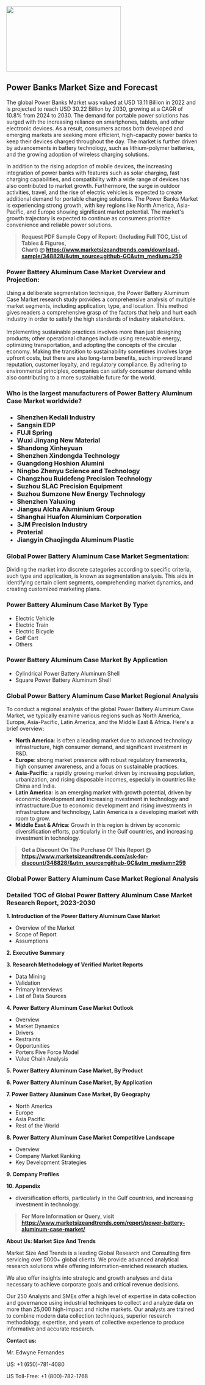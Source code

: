 <p><img class="alignnone size-medium wp-image-20088" src="https://ffe5etoiles.com/wp-content/uploads/2024/12/MST1-300x171.png" alt="" width="300" height="171" /></p><h2>Power Banks Market Size and Forecast</h2><p>The global Power Banks Market was valued at USD 13.11 Billion in 2022 and is projected to reach USD 30.22 Billion by 2030, growing at a CAGR of 10.8% from 2024 to 2030. The demand for portable power solutions has surged with the increasing reliance on smartphones, tablets, and other electronic devices. As a result, consumers across both developed and emerging markets are seeking more efficient, high-capacity power banks to keep their devices charged throughout the day. The market is further driven by advancements in battery technology, such as lithium-polymer batteries, and the growing adoption of wireless charging solutions.</p><p>In addition to the rising adoption of mobile devices, the increasing integration of power banks with features such as solar charging, fast charging capabilities, and compatibility with a wide range of devices has also contributed to market growth. Furthermore, the surge in outdoor activities, travel, and the rise of electric vehicles is expected to create additional demand for portable charging solutions. The Power Banks Market is experiencing strong growth, with key regions like North America, Asia-Pacific, and Europe showing significant market potential. The market's growth trajectory is expected to continue as consumers prioritize convenience and reliable power solutions.</p></p><blockquote id="" class=""><strong>Request PDF Sample Copy of Report: (Including Full TOC, List of Tables &amp; Figures, Chart)&nbsp;@&nbsp;<strong><a href="https://www.marketsizeandtrends.com/download-sample/348828/&utm_source=github-GC&utm_medium=259" target="_blank">https://www.marketsizeandtrends.com/download-sample/348828/&utm_source=github-GC&utm_medium=259</a></strong></strong></blockquote><h3 id="" class="">Power Battery Aluminum Case Market&nbsp;Overview and Projection:</h3><p id="" class="">Using a deliberate segmentation technique, the Power Battery Aluminum Case Market research study provides a comprehensive analysis of multiple market segments, including application, type, and location. This method gives readers a comprehensive grasp of the factors that help and hurt each industry in order to satisfy the high standards of industry stakeholders. <br /> <br />Implementing sustainable practices involves more than just designing products; other operational changes include using renewable energy, optimizing transportation, and adopting the concepts of the circular economy. Making the transition to sustainability sometimes involves large upfront costs, but there are also long-term benefits, such improved brand reputation, customer loyalty, and regulatory compliance. By adhering to environmental principles, companies can satisfy consumer demand while also contributing to a more sustainable future for the world.</p><h3 id="" class="">Who is the largest manufacturers of&nbsp;Power Battery Aluminum Case Market worldwide?</h3><h3 class=""><p><ul><li>Shenzhen Kedali Industry </li><li> Sangsin EDP </li><li> FUJI Spring </li><li> Wuxi Jinyang New Material </li><li> Shandong Xinheyuan </li><li> Shenzhen Xindongda Technology </li><li> Guangdong Hoshion Alumini </li><li> Ningbo Zhenyu Science and Technology </li><li> Changzhou Ruidefeng Precision Technology </li><li> Suzhou SLAC Precision Equipment </li><li> Suzhou Sumzone New Energy Technology </li><li> Shenzhen Yaluxing </li><li> Jiangsu Alcha Aluminium Group </li><li> Shanghai Huafon Aluminium Corporation </li><li> 3JM Precision Industry </li><li> Proterial </li><li> Jiangyin Chaojingda Aluminum Plastic</li></ul></p></h3><h3 id="" class="">Global&nbsp;Power Battery Aluminum Case Market Segmentation:</h3><p id="" class="">Dividing the market into discrete categories according to specific criteria, such type and application, is known as segmentation analysis. This aids in identifying certain client segments, comprehending market dynamics, and creating customized marketing plans.</p><h3 id="" class="">Power Battery Aluminum Case Market&nbsp;By Type</h3><p><p><ul><li>Electric Vehicle</li><li> Electric Train</li><li> Electric Bicycle</li><li> Golf Cart</li><li> Others</p></li></ul></p></p><h3 id="" class="">Power Battery Aluminum Case Market&nbsp;By Application</h3><p class=""><p><ul><li>Cylindrical Power Battery Aluminum Shell</li><li> Square Power Battery Aluminum Shell</li></ul></p></p><h3 id="" class="">Global Power Battery Aluminum Case Market Regional Analysis</h3><p id="" class="">To conduct a regional analysis of the global Power Battery Aluminum Case Market, we typically examine various regions such as North America, Europe, Asia-Pacific, Latin America, and the Middle East &amp; Africa. Here's a brief overview:</p><ul><li><strong>North America</strong>: is often a leading market due to advanced technology infrastructure, high consumer demand, and significant investment in R&amp;D.</li><li><strong>Europe</strong>: strong market presence with robust regulatory frameworks, high consumer awareness, and a focus on sustainable practices.</li><li><strong>Asia-Pacific</strong>: a rapidly growing market driven by increasing population, urbanization, and rising disposable incomes, especially in countries like China and India.</li><li><strong>Latin America</strong>: is an emerging market with growth potential, driven by economic development and increasing investment in technology and infrastructure.Due to economic development and rising investments in infrastructure and technology, Latin America is a developing market with room to grow.</li><li><strong>Middle East &amp; Africa</strong>: Growth in this region is driven by economic diversification efforts, particularly in the Gulf countries, and increasing investment in technology.</li></ul><blockquote id="" class=""><strong>Get a Discount On The Purchase Of This Report @ <strong><a href="https://www.marketsizeandtrends.com/ask-for-discount/348828/&utm_source=github-GC&utm_medium=259" target="_blank">https://www.marketsizeandtrends.com/ask-for-discount/348828/&utm_source=github-GC&utm_medium=259</a></strong></strong></blockquote><h3 id="" class="">Global Power Battery Aluminum Case Market Regional Analysis</h3><h3 id="" class="">Detailed TOC of Global Power Battery Aluminum Case Market Research Report, 2023-2030</h3><p id="" class=""><strong>1. Introduction of the Power Battery Aluminum Case Market</strong></p><ul><li>Overview of the Market</li><li>Scope of Report</li><li>Assumptions</li></ul><p id="" class=""><strong>2. Executive Summary</strong></p><p id="" class=""><strong>3. Research Methodology of Verified Market Reports</strong></p><ul><li>Data Mining</li><li>Validation</li><li>Primary Interviews</li><li>List of Data Sources</li></ul><p id="" class=""><strong>4. Power Battery Aluminum Case Market Outlook</strong></p><ul><li>Overview</li><li>Market Dynamics</li><li>Drivers</li><li>Restraints</li><li>Opportunities</li><li>Porters Five Force Model</li><li>Value Chain Analysis</li></ul><p id="" class=""><strong>5. Power Battery Aluminum Case Market, By Product</strong></p><p id="" class=""><strong>6. Power Battery Aluminum Case Market, By Application</strong></p><p id="" class=""><strong>7. Power Battery Aluminum Case Market, By Geography</strong></p><ul><li>North America</li><li>Europe</li><li>Asia Pacific</li><li>Rest of the World</li></ul><p id="" class=""><strong>8. Power Battery Aluminum Case Market Competitive Landscape</strong></p><ul><li>Overview</li><li>Company Market Ranking</li><li>Key Development Strategies</li></ul><p id="" class=""><strong>9. Company Profiles</strong></p><p id="" class=""><strong>10. Appendix</strong></p><ul><li>diversification efforts, particularly in the Gulf countries, and increasing investment in technology.</li></ul><blockquote id="" class=""><strong>For More Information or Query, visit <strong><strong><a href="https://www.marketsizeandtrends.com/report/power-battery-aluminum-case-market/" target="_blank">https://www.marketsizeandtrends.com/report/power-battery-aluminum-case-market/</a></strong></strong></strong></blockquote><p id="" class=""><strong>About Us: Market Size And Trends</strong></p><p id="" class="">Market Size And Trends is a leading Global Research and Consulting firm servicing over 5000+ global clients. We provide advanced analytical research solutions while offering information-enriched research studies.</p><p id="" class="">We also offer insights into strategic and growth analyses and data necessary to achieve corporate goals and critical revenue decisions.</p><p id="" class="">Our 250 Analysts and SMEs offer a high level of expertise in data collection and governance using industrial techniques to collect and analyze data on more than 25,000 high-impact and niche markets. Our analysts are trained to combine modern data collection techniques, superior research methodology, expertise, and years of collective experience to produce informative and accurate research.</p><p id="" class=""><strong>Contact us:</strong></p><p id="" class="">Mr. Edwyne Fernandes</p><p id="" class="">US: +1 (650)-781-4080</p><p id="" class="">US Toll-Free: +1 (800)-782-1768</p>
